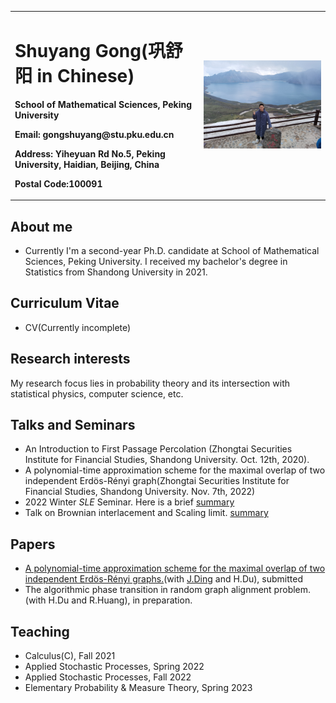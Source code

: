<head>
    <script src="https://cdn.mathjax.org/mathjax/latest/MathJax.js?config=TeX-AMS-MML_HTMLorMML" type="text/javascript"></script>
    <script type="text/x-mathjax-config">
        MathJax.Hub.Config({
            tex2jax: {
            skipTags: ['script', 'noscript', 'style', 'textarea', 'pre'],
            inlineMath: [['$','$']]
            }
        });
    </script>
</head><head>
    <script src="https://cdn.mathjax.org/mathjax/latest/MathJax.js?config=TeX-AMS-MML_HTMLorMML" type="text/javascript"></script>
    <script type="text/x-mathjax-config">
        MathJax.Hub.Config({
            tex2jax: {
            skipTags: ['script', 'noscript', 'style', 'textarea', 'pre'],
            inlineMath: [['$','$']]
            }
        });
    </script>
</head>



<table border="0">
  <tr>
    <td width="60%">
      <h1>Shuyang Gong(巩舒阳 in Chinese)</h1>
      <p><b>School of Mathematical Sciences, Peking University</b></p>
      <p><b>Email: gongshuyang@stu.pku.edu.cn</b></p>
      <p><b>Address: Yiheyuan Rd No.5, Peking University, Haidian, Beijing, China</b></p>
      <p><b>Postal Code:100091</b></p>
    </td>
    <td width="40%">
      <img src="/me.JPG" width="100%">
    </td>
  </tr>
</table>


## About me
- Currently I'm a second-year Ph.D. candidate at School of Mathematical Sciences, Peking University. I received my bachelor's degree in Statistics from Shandong University in 2021.

## Curriculum Vitae 
- CV(Currently incomplete)

## Research interests
My research focus lies in probability theory and its intersection with statistical physics, computer science, etc.

## Talks and Seminars
- An Introduction to First Passage Percolation (Zhongtai Securities Institute for Financial Studies, Shandong University. Oct. 12th, 2020).
- A polynomial-time approximation scheme for the maximal overlap of two independent Erdös-Rényi graph(Zhongtai Securities Institute for Financial Studies, Shandong University. Nov. 7th, 2022)
- 2022 Winter $SLE$ Seminar. Here is a brief [summary](https://GongMathProba.github.io/SLE_Winter_2022.pdf)
- Talk on Brownian interlacement and Scaling limit. [summary](https://GongMathProba.github.io/Brownian_Interlacement.pdf)

## Papers
- [A polynomial-time approximation scheme for the maximal overlap of two independent Erdös-Rényi graphs.](https://arxiv.org/abs/2210.07823)(with [J.Ding](https://www.math.pku.edu.cn/teachers/dingjian/index.html) and H.Du), submitted
- The algorithmic phase transition in random graph alignment problem.(with H.Du and R.Huang), in preparation.

## Teaching
- Calculus(C), Fall 2021
- Applied Stochastic Processes, Spring 2022
- Applied Stochastic Processes, Fall 2022
- Elementary Probability & Measure Theory, Spring 2023

